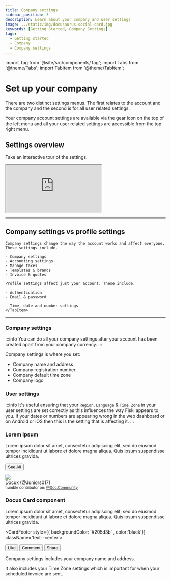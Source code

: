 ```yaml
---
title: Company settings
sidebar_position: 3
description: Learn about your company and user settings
image: ../static/img/docusaurus-social-card.jpg
keywords: [Getting Started, Company Settings]
tags:
  - Getting started
  - Company
  - Company settings
---
```


import Tag from '@site/src/components/Tag';
import Tabs from '@theme/Tabs';
import TabItem from '@theme/TabItem';

# Set up your company

There are two distinct settings menus. The first relates to the account and the company and the second is for all user related settings.

Your company account settings are available via the gear icon on the top of the left menu and all your user related settings are accessible from the top right menu.

## Settings overview

Take an interactive tour of the settings.

<div style={{ position: 'relative', paddingBottom: '56.25%', height: 0, width: '100%' }}>
  <iframe
    style={{ position: 'absolute', top: 0, left: 0, width: '100%', height: '100%', border: 0 }}
    src="https://share.layerpath.com/e/clz4a2qb000010cmc6jn7dhwc/tour"
    allowFullScreen
    webkitallowfullscreen="true"
    mozallowfullscreen="true"
    allowtransparency="true"
  ></iframe>
</div>

---

## Company settings vs profile settings

<Tabs>
  <TabItem value="company" label="Company settings" default>

    Company settings change the way the account works and affect everyone. These settings include.

    - Company settings
    - Accounting settings
    - Manage taxes
    - Templates & brands
    - Invoice & quotes
  </TabItem>
  <TabItem value="profile" label="Profile settings">

    Profile settings affect just your account. These include.

    - Authentication
    - Email & password

    - Time, date and number settings
    </TabItem>
</Tabs>

---

### Company settings

:::info
You can do all your company settings after your account has been created apart from your company currency.
:::

Company settings is where you set:

- Company name and address
- Company registration number
- Company default time zone
- Company logo


### User settings

:::info
It's useful ensuring that your `Region`, `Language` & `Time Zone` in your user settings are set correctly as this influences the way Fiskl appears to you. If your dates or numbers are appearing wrong in the web dashboard or on Android or iOS then this is the setting that is affecting it.
:::

<CardContainer>
<Card shadow='tl' style={{ height: '100%' }}>
  <CardHeader >
    <h3>Lorem Ipsum</h3>
  </CardHeader>

<CardBody>
Lorem ipsum dolor sit amet, consectetur adipiscing elit, sed do eiusmod
tempor incididunt ut labore et dolore magna aliqua. Quis ipsum
suspendisse ultrices gravida.
</CardBody>


<CardFooter>

  <button className="button button--secondary button--block">See All</button>

</CardFooter>

</Card>

<Card>
<CardHeader style={{ backgroundColor: '#205d3b' , color:'black'}}>
<div className="avatar avatar--vertical">
<img
  className="avatar__photo avatar__photo--xl"
  src="https://avatars.githubusercontent.com/u/97809069?v=4" />
<div className="avatar__intro">
  <div className="avatar__name">Docux (@Juniors017)</div>
  <small className="avatar__subtitle">
    humble contributor on:
    <a style={{ color:'white'}}  href="https://docusaurus.community/">@Doc.Community</a>
  </small>
</div>
</div>
</CardHeader>
<CardBody style={{ backgroundColor: 'black' , color:'silver'}} className="padding-vert--md" textAlign='center' Transform= 'uppercase'>
<h3>Docux Card component</h3>

Lorem ipsum dolor sit amet, consectetur adipiscing elit, sed do eiusmod
tempor incididunt ut labore et dolore magna aliqua. Quis ipsum
suspendisse ultrices gravida.
</CardBody>


<CardFooter style={{ backgroundColor: '#205d3b' , color:'black'}} className='text--center'>
<div className="button-group button-group--block">
      <button className="button button--secondary">Like</button>
      <button className="button button--secondary">Comment</button>
      <button className="button button--secondary">Share</button>
    </div>
</CardFooter>

</Card>

</CardContainer>
<!--  with _Markdown_ `syntax`. Check [this `api`](#). -->

Company settings includes your company name and address.

It also includes your <Tag color="#3399ff">Time Zone</Tag> settings which is important for when your scheduled invoice are sent.

